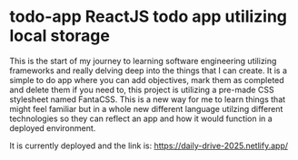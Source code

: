 # todo-app ReactJS todo app utilizing local storage


This is the start of my journey to learning software engineering utilizing frameworks and really delving deep into the things that I can create.
It is a simple to do app where you can add objectives, mark them as completed and delete them if you need to, this project is utilizing a pre-made CSS stylesheet named FantaCSS.
This is a new way for me to learn things that might feel familiar but in a whole new different language utilzing different technologies so they can reflect an app and how it would function in a deployed environment.

It is currently deployed and the link is: https://daily-drive-2025.netlify.app/
